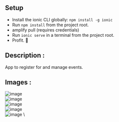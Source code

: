 
## Setup
* Install the ionic CLI globally: `npm install -g ionic`
* Run `npm install` from the project root.
* amplify pull (requires credentials)
* Run `ionic serve` in a terminal from the project root.
* Profit. :tada:

## Description : 
  App to register for and manage events.
  
## Images : 
![image](https://user-images.githubusercontent.com/27698694/168424224-4e95d136-dc22-4eec-8de5-d0d1bb8f7d31.png) \
![image](https://user-images.githubusercontent.com/27698694/168424229-aab0e945-ad2f-48d7-a2bf-865c90b3add5.png) \
![image](https://user-images.githubusercontent.com/27698694/168424235-4bdbfe05-3f49-4232-874e-024b3cce3130.png) \
![image](https://user-images.githubusercontent.com/27698694/168424237-2db31949-d89b-4609-9f8e-f9597a88afbb.png) \
![image](https://user-images.githubusercontent.com/27698694/168424300-29e3ef05-bd38-469e-a6f0-941e7290ca44.png) \

